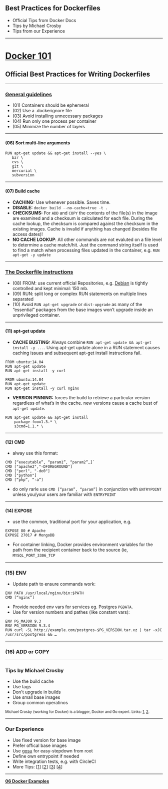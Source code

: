 ## Best Practices for Dockerfiles

- Official Tips from Docker Docs
- Tips by Michael Crosby
- Tips from our Experience

---

# [Docker 101](https://docs.docker.com/engine/reference/builder)

## Official Best Practices for Writing Dockerfiles

---

### [General guidelines](https://docs.docker.com/engine/userguide/eng-image/dockerfile_best-practices)

- (01) Containers should be ephemeral
- (02) Use a .dockerignore file
- (03) Avoid installing unnecessary packages
- (04) Run only one process per container
- (05) Minimize the number of layers

---

#### (06) Sort multi-line arguments

```
RUN apt-get update && apt-get install --yes \
   bzr \
   cvs \
   git \
   mercurial \
   subversion
```

---

#### (07) Build cache

- **CACHING:** Use whenever possible. Saves time.
- **DISABLE:** `docker build --no-cache=true -t .`
- **CHECKSUMS:** For `ADD` and `COPY` the contents of the file(s) in the image are examined and a checksum is calculated for each file. During the cache lookup, the checksum is compared against the checksum in the existing images. Cache is invalid if anything has changed (besides file access dates)!
- **NO CACHE LOOKUP**: All other commands are not evaluted on a file level to determine a cache match/hit. Just the command string itself is used to find a match when processing files updated in the container, e.g. `RUN apt-get -y update`

---

### [The Dockerfile instructions](https://docs.docker.com/engine/userguide/eng-image/dockerfile_best-practices)

- (08) FROM: use current official Repositories, e.g. [Debian](https://hub.docker.com/_/debian) is tightly controlled and kept minimal: 150 mb.
- (09) RUN: split long or complex RUN statements on multiple lines separated
- (10) Avoid `RUN apt-get upgrade` or `dist-upgrade` as many of the “essential” packages from the base images won’t upgrade inside an unprivileged container.

---

#### (11) apt-get update

- **CACHE BUSTING:** Always combine `RUN apt-get update && apt-get install -y ...`. Using apt-get update alone in a RUN statement causes caching issues and subsequent apt-get install instructions fail.
```
FROM ubuntu:14.04
RUN apt-get update
RUN apt-get install -y curl
```
```
FROM ubuntu:14.04
RUN apt-get update
RUN apt-get install -y curl nginx
```
- **VERSION PINNING:** forces the build to retrieve a particular version regardless of what’s in the cache. new versions cause a cache bust of `apt-get update`.
```
RUN apt-get update && apt-get install 
	package-foo=1.3.* \
	s3cmd=1.1.* \
```

---

#### (12) CMD

- alway use this format: 
```
CMD [“executable”, “param1”, “param2”…]`
CMD ["apache2","-DFOREGROUND"]
CMD ["perl", "-de0"]
CMD ["python"]
CMD [“php”, “-a”]
```
- do only rarle use `CMD [“param”, “param”]` in conjunction with `ENTRYPOINT` unless you/your users are familiar with `ENTRYPOINT`

---

#### (14) EXPOSE

- use the common, traditional port for your application, e.g. 
```
EXPOSE 80 # Apache 
EXPOSE 27017 # MongoDB
```
- For container linking, Docker provides environment variables for the path from the recipient container back to the source (ie, `MYSQL_PORT_3306_TCP`

---

### (15) ENV

- Update path to ensure commands work:
```
ENV PATH /usr/local/nginx/bin:$PATH
CMD [“nginx”]
```
- Provide needed env vars for services eg. Postgres `PGDATA`.
- Use for version numbers and pathes (like constant vars):
```
ENV PG_MAJOR 9.3
ENV PG_VERSION 9.3.4
RUN curl -SL http://example.com/postgres-$PG_VERSION.tar.xz | tar -xJC /usr/src/postgress && …
```

---

### (16) ADD or COPY


---

### Tips by Michael Crosby


- Use the build cache
- Use tags
- Don't upgrade in builds
- Use small base images
- Group common operatinos

<small>Michael Crosby (working for Docker) is a blogger, Docker and Go expert.
Links: [1](http://crosbymichael.com/dockerfile-best-practices.html), [2](http://crosbymichael.com/dockerfile-best-practices-take-2.html).</small>

---

### Our Experience

- Use fixed version for base image
- Prefer offical base images
- Use [gosu](https://github.com/tianon/gosu) for easy-stepdown from root
- Define own entrypoint if needed
- Write integration tests, e.g. with CircleCI
- More Tips: [[1](https://getcarina.com/docs/best-practices/docker-best-practices-dockerfile)] [[2](http://jonathan.bergknoff.com/journal/building-good-docker-images)] [[3](https://www.digitalocean.com/community/tutorials/docker-explained-using-dockerfiles-to-automate-building-of-images)] [[4](http://www.carlboettiger.info/2014/08/29/docker-notes.html)]

---

[__06 Docker Examples__](http://localhost:1948/06_docker_examples.md#/)
